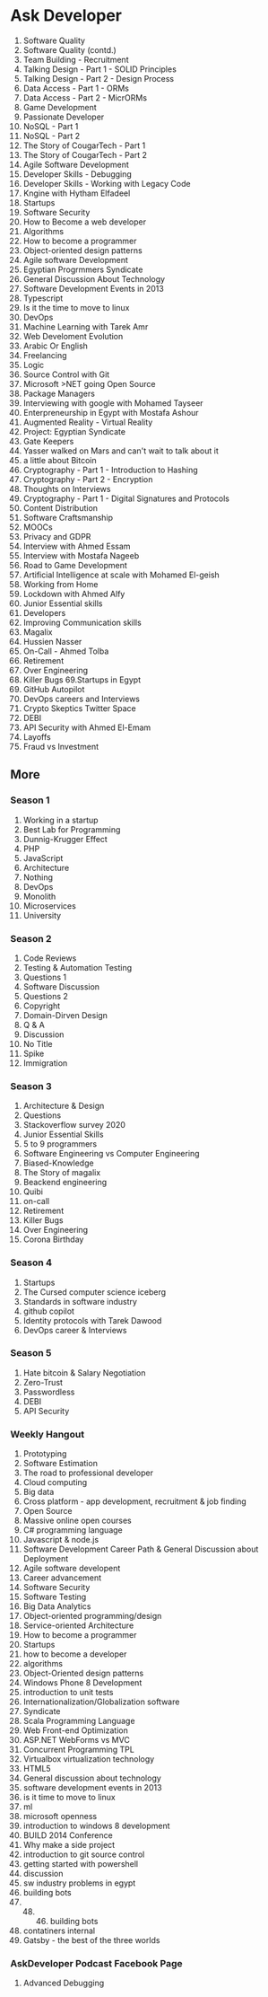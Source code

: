 # Ask Developer
1. Software Quality 
2. Software Quality (contd.)
3. Team Building - Recruitment 
4. Talking Design - Part 1 - SOLID Principles 
5. Talking Design - Part 2 - Design Process 
6. Data Access - Part 1 - ORMs 
7. Data Access - Part 2 - MicrORMs 
8. Game Development 
9. Passionate Developer
10. NoSQL - Part 1 
11. NoSQL - Part 2 
12. The Story of CougarTech - Part 1
13. The Story of CougarTech - Part 2
14. Agile Software Development 
15. Developer Skills - Debugging 
16. Developer Skills - Working with Legacy Code 
17. Kngine with Hytham Elfadeel 
18. Startups 
19. Software Security 
20. How to Become a web developer
21. Algorithms 
22. How to become a programmer 
23. Object-oriented design patterns 
24. Agile software Development
25. Egyptian Progrmmers Syndicate 
26. General Discussion About Technology 
27. Software Development Events in 2013 
28. Typescript 
29. Is it the time to move to linux 
30. DevOps 
31. Machine Learning with Tarek Amr 
32. Web Develoment Evolution
33. Arabic Or English 
34. Freelancing 
35. Logic 
36. Source Control with Git 
37. Microsoft >NET going Open Source 
38. Package Managers 
39. Interviewing with google with Mohamed Tayseer
40. Enterpreneurship in Egypt with Mostafa Ashour 
41. Augmented Reality - Virtual Reality 
42. Project: Egyptian Syndicate 
43. Gate Keepers 
44. Yasser walked on Mars and can't wait to talk about it 
45. a little about Bitcoin 
46. Cryptography - Part 1 - Introduction to Hashing
47. Cryptography - Part 2 - Encryption
48. Thoughts on Interviews 
49. Cryptography - Part 1 - Digital Signatures and Protocols 
50. Content Distribution
51. Software Craftsmanship 
52. MOOCs 
53. Privacy and GDPR
54. Interview with Ahmed Essam 
55. Interview with Mostafa Nageeb 
56. Road to Game Development 
57. Artificial Intelligence at scale with Mohamed El-geish
58. Working from Home 
59. Lockdown with Ahmed Alfy 
60. Junior Essential skills
61. Developers 
62. Improving Communication skills 
63. Magalix
64. Hussien Nasser
65. On-Call - Ahmed Tolba 
66. Retirement 
67. Over Engineering 
68. Killer Bugs 
69.Startups in Egypt 
70. GitHub Autopilot 
71. DevOps careers and Interviews 
72. Crypto Skeptics Twitter Space 
73. DEBI 
74. API Security with Ahmed El-Emam 
75. Layoffs 
76. Fraud vs Investment 


## More
### Season 1 
1. Working in a startup 
2. Best Lab for Programming 
3. Dunnig-Krugger Effect 
4. PHP 
5. JavaScript 
6. Architecture
7. Nothing 
8. DevOps 
9. Monolith 
10. Microservices 
11. University 
### Season 2 
1. Code Reviews 
2. Testing & Automation Testing 
3. Questions 1 
4. Software Discussion
5. Questions 2 
6. Copyright 
7. Domain-Dirven Design 
8. Q & A 
9. Discussion
10. No Title 
11. Spike 
12. Immigration
### Season 3 
1. Architecture & Design 
2. Questions 
3. Stackoverflow survey 2020
4. Junior Essential Skills 
5. 5 to 9 programmers 
6. Software Engineering vs Computer Engineering 
7. Biased-Knowledge 
8. The Story of magalix 
9. Beackend engineering 
10. Quibi 
11. on-call 
12. Retirement 
13. Killer Bugs
14. Over Engineering 
15. Corona Birthday 
### Season 4 
1. Startups 
2. The Cursed computer science iceberg 
3. Standards in software industry 
4. github copilot 
5. Identity protocols with Tarek Dawood 
6. DevOps career & Interviews 
### Season 5 
1. Hate bitcoin & Salary Negotiation
2. Zero-Trust 
3. Passwordless 
4. DEBI 
5. API Security 

### Weekly Hangout 
1. Prototyping 
2. Software Estimation
3. The road to professional developer
4. Cloud computing 
5. Big data 
6. Cross platform - app development, recruitment & job finding 
7. Open Source 
8. Massive online open courses 
9. C# programming language 
10. Javascript & node.js 
11. Software Development Career Path & General Discussion about Deployment 
12. Agile software developent 
13. Career advancement 
14. Software Security 
15. Software Testing 
16. Big Data Analytics 
17. Object-oriented programming/design 
18. Service-oriented Architecture 
19. How to become a programmer 
20. Startups 
21. how to become a developer 
22. algorithms 
23. Object-Oriented design patterns 
24. Windows Phone 8 Development 
25. introduction to unit tests 
26. Internationalization/Globalization software 
27. Syndicate 
28. Scala Programming Language 
29. Web Front-end Optimization
30. ASP.NET WebForms vs MVC 
31. Concurrent Programming TPL 
32. Virtualbox virtualization technology 
33. HTML5
34. General discussion about technology 
35. software development events in 2013 
36. is it time to move to linux 
37. ml 
38. microsoft openness 
39. introduction to windows 8 development 
40. BUILD 2014 Conference 
41. Why make a side project 
42. introduction to git source control 
43. getting started with powershell 
44. discussion 
45. sw industry problems in egypt 
46. building bots 
47. 48. 46. building bots 
48. contatiners internal 
49. Gatsby - the best of the three worlds 


###  AskDeveloper Podcast Facebook Page 
1. Advanced Debugging 
